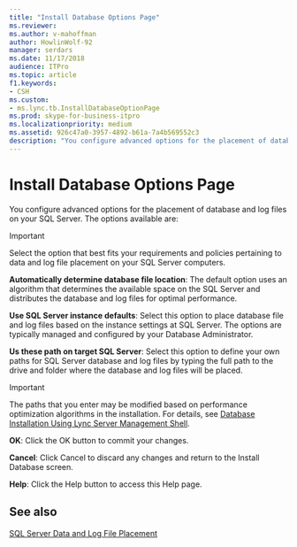 ```yaml
---
title: "Install Database Options Page"
ms.reviewer: 
ms.author: v-mahoffman
author: HowlinWolf-92
manager: serdars
ms.date: 11/17/2018
audience: ITPro
ms.topic: article
f1.keywords:
- CSH
ms.custom:
- ms.lync.tb.InstallDatabaseOptionPage
ms.prod: skype-for-business-itpro
ms.localizationpriority: medium
ms.assetid: 926c47a0-3957-4892-b61a-7a4b569552c3
description: "You configure advanced options for the placement of database and log files on your SQL Server. The options available are:"
---
```


# Install Database Options Page

You configure advanced options for the placement of database and log files on your SQL Server. The options available are:

> [!IMPORTANT]
> Select the option that best fits your requirements and policies pertaining to data and log file placement on your SQL Server computers.

 **Automatically determine database file location**: The default option uses an algorithm that determines the available space on the SQL Server and distributes the database and log files for optimal performance.

 **Use SQL Server instance defaults**: Select this option to place database file and log files based on the instance settings at SQL Server. The options are typically managed and configured by your Database Administrator.

 **Us these path on target SQL Server**: Select this option to define your own paths for SQL Server database and log files by typing the full path to the drive and folder where the database and log files will be placed.

> [!IMPORTANT]
> The paths that you enter may be modified based on performance optimization algorithms in the installation. For details, see [Database Installation Using Lync Server Management Shell](/previous-versions/office/lync-server-2013/lync-server-2013-database-installation-using-lync-server-management-shell).

 **OK**: Click the OK button to commit your changes.

 **Cancel**: Click Cancel to discard any changes and return to the Install Database screen.

 **Help**: Click the Help button to access this Help page.

## See also

[SQL Server Data and Log File Placement](/previous-versions/office/lync-server-2013/lync-server-2013-sql-server-data-and-log-file-placement)